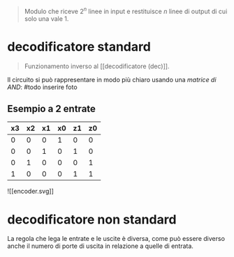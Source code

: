 > Modulo che riceve $2^{n}$ linee in input e restituisce $n$ linee di output di cui solo una vale 1.

# decodificatore standard

> Funzionamento inverso al [[decodificatore (dec)]].

Il circuito si può rappresentare in modo più chiaro usando una *matrice di AND*: #todo inserire foto

## Esempio a 2 entrate

| x3  | x2  | x1  | x0  | z1  | z0  |
| --- | --- | --- | --- | --- | --- |
| 0   | 0   | 0   | 1   | 0   | 0   |
| 0   | 0   | 1   | 0   | 1   | 0   |
| 0   | 1   | 0   | 0   | 0   | 1   |
| 1   | 0   | 0   | 0   | 1   | 1   |
![[encoder.svg]]
# decodificatore non standard
La regola che lega le entrate e le uscite è diversa, come può essere diverso anche il numero di porte di uscita in relazione a quelle di entrata.